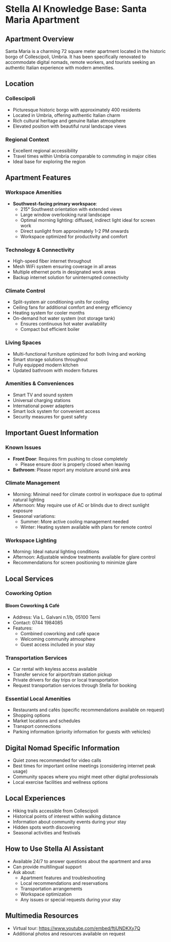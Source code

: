 # Stella AI Knowledge Base: Santa Maria Apartment

## Apartment Overview
Santa Maria is a charming 72 square meter apartment located in the historic borgo of Collescipoli, Umbria. It has been specifically renovated to accommodate digital nomads, remote workers, and tourists seeking an authentic Italian experience with modern amenities.

## Location
### Collescipoli
- Picturesque historic borgo with approximately 400 residents
- Located in Umbria, offering authentic Italian charm
- Rich cultural heritage and genuine Italian atmosphere
- Elevated position with beautiful rural landscape views

### Regional Context
- Excellent regional accessibility
- Travel times within Umbria comparable to commuting in major cities
- Ideal base for exploring the region

## Apartment Features

### Workspace Amenities
- **Southwest-facing primary workspace**:
  - 215° Southwest orientation with extended views
  - Large window overlooking rural landscape
  - Optimal morning lighting: diffused, indirect light ideal for screen work
  - Direct sunlight from approximately 1-2 PM onwards
  - Workspace optimized for productivity and comfort

### Technology & Connectivity
- High-speed fiber internet throughout
- Mesh WiFi system ensuring coverage in all areas
- Multiple ethernet ports in designated work areas
- Backup internet solution for uninterrupted connectivity

### Climate Control
- Split-system air conditioning units for cooling
- Ceiling fans for additional comfort and energy efficiency
- Heating system for cooler months
- On-demand hot water system (not storage tank)
  - Ensures continuous hot water availability
  - Compact but efficient boiler

### Living Spaces
- Multi-functional furniture optimized for both living and working
- Smart storage solutions throughout
- Fully equipped modern kitchen
- Updated bathroom with modern fixtures

### Amenities & Conveniences
- Smart TV and sound system
- Universal charging stations
- International power adapters
- Smart lock system for convenient access
- Security measures for guest safety

## Important Guest Information

### Known Issues
- **Front Door**: Requires firm pushing to close completely
  - Please ensure door is properly closed when leaving
- **Bathroom**: Please report any moisture around sink area

### Climate Management
- Morning: Minimal need for climate control in workspace due to optimal natural lighting
- Afternoon: May require use of AC or blinds due to direct sunlight exposure
- Seasonal variations:
  - Summer: More active cooling management needed
  - Winter: Heating system available with plans for remote control

### Workspace Lighting
- Morning: Ideal natural lighting conditions
- Afternoon: Adjustable window treatments available for glare control
- Recommendations for screen positioning to minimize glare

## Local Services

### Coworking Option
#### Bloom Coworking & Café
- Address: Via L. Galvani n.1/b, 05100 Terni
- Contact: 0744 1984085
- Features:
  - Combined coworking and café space
  - Welcoming community atmosphere
  - Guest access included in your stay

### Transportation Services
- Car rental with keyless access available
- Transfer service for airport/train station pickup
- Private drivers for day trips or local transportation
- Request transportation services through Stella for booking

### Essential Local Amenities
- Restaurants and cafés (specific recommendations available on request)
- Shopping options
- Market locations and schedules
- Transport connections
- Parking information (priority information for guests with vehicles)

## Digital Nomad Specific Information
- Quiet zones recommended for video calls
- Best times for important online meetings (considering internet peak usage)
- Community spaces where you might meet other digital professionals
- Local exercise facilities and wellness options

## Local Experiences
- Hiking trails accessible from Collescipoli
- Historical points of interest within walking distance
- Information about community events during your stay
- Hidden spots worth discovering
- Seasonal activities and festivals

## How to Use Stella AI Assistant
- Available 24/7 to answer questions about the apartment and area
- Can provide multilingual support
- Ask about:
  - Apartment features and troubleshooting
  - Local recommendations and reservations
  - Transportation arrangements
  - Workspace optimization
  - Any issues or special requests during your stay

## Multimedia Resources
- Virtual tour: https://www.youtube.com/embed/ftjUNDKXy7Q
- Additional photos and resources available on request
